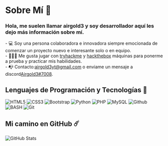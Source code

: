 # Sobre Mí 👋
<h3> Hola, me suelen llamar airgold3 y soy desarrollador aquí les dejo más información sobre mí. </h3>
- 💻 Soy una persona colaboradora e innovadora siempre emocionada de comenzar un proyecto nuevo e interesante solo o en equipo. <br>
- 👨🏽‍💻 Me gusta jugar con <a href="https://tryhackme.com/p/airgold3">tryhackme</a> y <a href="https://hackthebox.eu">hackthebox</a>  máquinas para ponerme a prueba y practicar mis habilidades. <br>
- 📭 Contacto:<a href="https://gmail.com">airgold3yt@gmail.com</a> o enviame un mensaje a discord<a href="https://discord.com/login">Airgold3#7008</a>.
<!--span> 
 <br>
 Contact: <br>
<a href="https://discord.com/login">
<img src="https://img.shields.io/badge/Airgold3 7708-7289da?style=for-the-badge&logo=discord&logoColor=white"/>
    </a-->

## Lenguajes de Programación y Tecnologías 🚀
![HTML5](https://img.shields.io/badge/HTML5-E34F26?style=for-the-badge&logo=html5&logoColor=white)
![CSS3](https://img.shields.io/badge/CSS3-1572B6?style=for-the-badge&logo=css3&logoColor=white)
![Bootstrap](https://img.shields.io/badge/Bootstrap-563D7C?style=for-the-badge&logo=bootstrap&logoColor=white)
![Python](https://img.shields.io/badge/Python-306998?style=for-the-badge&logo=python&logoColor=FFFF00)
![PHP](https://img.shields.io/badge/Php-484c89?style=for-the-badge&logo=php&logoColor=white&logoColor=black)
![MySQL](https://img.shields.io/badge/-MySQL-orange?style=for-the-badge&logo=mysql&logoColor=000)
![Github](https://img.shields.io/badge/-GITHUB-black?style=for-the-badge&logo=Github&logoColor=fff)
![BASH](https://img.shields.io/badge/Bash%20-%23121011.svg?style=for-the-badge&logo=gnu-bash&logoColor=lime)
![Git](https://img.shields.io/badge/-Git-181717?style=for-the-badge&logo=git)
<!--![JavaScript](https://img.shields.io/badge/JavaScript-FFFF00?style=for-the-badge&logo=javascript&logoColor=black)-->
## Mi camino en GitHub ☄️
![GitHub Stats](https://github-readme-stats.vercel.app/api?username=Airgold3&theme=radical&text_color=fff)
